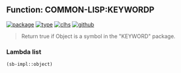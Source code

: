 ## Function: COMMON-LISP:KEYWORDP
[![package](https://img.shields.io/badge/Package-COMMON--LISP-5f9ea0.svg?style=social&colorA=999999)](../) [![type](https://img.shields.io/badge/Type-Function-5f9ea0.svg?style=social&colorA=999999)](../#function) [![clhs](https://img.shields.io/badge/CLHS-KEYWORDP-5f9ea0.svg?style=social&colorA=999999)](http://www.lispworks.com/documentation/HyperSpec/Body/f_kwdp.htm) [![github](https://img.shields.io/badge/GitHub-View_the_source-5f9ea0.svg?style=social&colorA=999999&logo=github)](https://github.com/sbcl/sbcl/blob/master/src/code/symbol.lisp/) 

> Return true if Object is a symbol in the "KEYWORD" package.

### Lambda list
```cl
(sb-impl::object)
```
